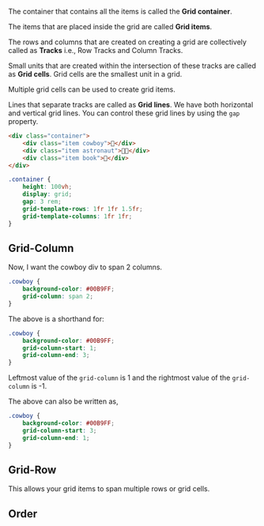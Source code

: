 The container that contains all the items is called the **Grid container**.

The items that are placed inside the grid are called **Grid items**.

The rows and columns that are created on creating a grid are collectively called as **Tracks** i.e., Row Tracks and Column Tracks.

Small units that are created within the intersection of these tracks are called as **Grid cells**. Grid cells are the smallest unit in a grid.

Multiple grid cells can be used to create grid items.

Lines that separate tracks are called as **Grid lines**. We have both horizontal and vertical grid lines. You can control these grid lines by using the `gap` property.

```html
<div class="container">
	<div class="item cowboy">🤠</div>
	<div class="item astronaut">👩‍🚀</div>
	<div class="item book">📖</div>
</div>
```

```css
.container {
	height: 100vh;
	display: grid;
	gap: 3 rem;
	grid-template-rows: 1fr 1fr 1.5fr;
	grid-template-columns: 1fr 1fr;
}
```

## Grid-Column

Now, I want the cowboy div to span 2 columns.

```css
.cowboy {
	background-color: #00B9FF;
	grid-column: span 2;
}
```

The above is a shorthand for:

```css
.cowboy {
	background-color: #00B9FF;
	grid-column-start: 1;
	grid-column-end: 3;
}
```

Leftmost value of the `grid-column` is 1 and the rightmost value of the `grid-column` is -1.

The above can also be written as,

```css
.cowboy {
	background-color: #00B9FF;
	grid-column-start: 3;
	grid-column-end: 1;
}
```

## Grid-Row

This allows your grid items to span multiple rows or grid cells.

## Order

